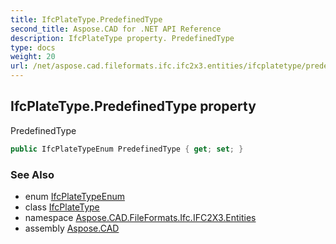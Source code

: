 ```yaml
---
title: IfcPlateType.PredefinedType
second_title: Aspose.CAD for .NET API Reference
description: IfcPlateType property. PredefinedType
type: docs
weight: 20
url: /net/aspose.cad.fileformats.ifc.ifc2x3.entities/ifcplatetype/predefinedtype/
---
```

## IfcPlateType.PredefinedType property

PredefinedType

```csharp
public IfcPlateTypeEnum PredefinedType { get; set; }
```

### See Also

* enum [IfcPlateTypeEnum](../../../aspose.cad.fileformats.ifc.ifc2x3.types/ifcplatetypeenum/)
* class [IfcPlateType](../)
* namespace [Aspose.CAD.FileFormats.Ifc.IFC2X3.Entities](../../ifcplatetype/)
* assembly [Aspose.CAD](../../../)



